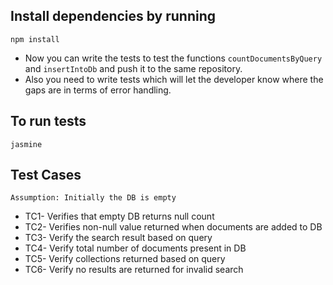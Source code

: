 ## Install dependencies by running

`npm install`

- Now you can write the tests to test the functions `countDocumentsByQuery` and `insertIntoDb` and push it to the same repository.
- Also you need to write tests which will let the developer know where the gaps are in terms of error handling.

## To run tests

`jasmine`

## Test Cases

`Assumption: Initially the DB is empty`

- TC1- Verifies that empty DB returns null count
- TC2- Verifies non-null value returned when documents are added to DB
- TC3- Verify the search result based on query
- TC4- Verify total number of documents present in DB
- TC5- Verify collections returned based on query
- TC6- Verify no results are returned for invalid search
